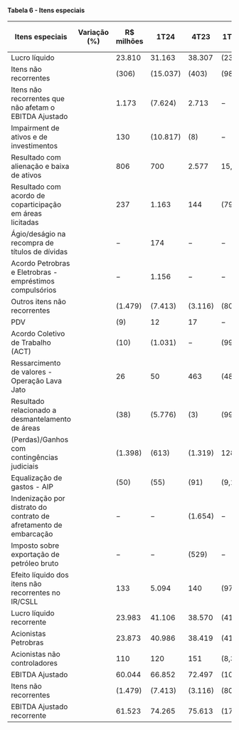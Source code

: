 **Tabela 6 - Itens especiais**

| Itens especiais                                                                 | Variação (%) | R$ milhões | 1T24   | 4T23   | 1T23   | 1T24 X 4T23 | 1T24 X 1T23 |
|---------------------------------------------------------------------------------|--------------|----------|--------|--------|--------|-------------|-------------|
| Lucro líquido                                                                    |              | 23.810   | 31.163 | 38.307 | (23,6) | (37,8)     | |
| Itens não recorrentes                                                           |              | (306)    | (15.037)| (403)  | (98,0) | (24,1)     | |
| Itens não recorrentes que não afetam o EBITDA Ajustado                          |              | 1.173    | (7.624)| 2.713  | −      | (56,8)     | |
| Impairment de ativos e de investimentos                                           |              | 130      | (10.817)| (8)    | −      | −           | |
| Resultado com alienação e baixa de ativos                                         |              | 806      | 700    | 2.577  | 15,1   | (68,7)     | |
| Resultado com acordo de coparticipação em áreas licitadas                       |              | 237      | 1.163  | 144    | (79,6) | 64,6       | |
| Ágio/deságio na recompra de títulos de dívidas                                    |              | −        | 174    | −      | −      | −           | |
| Acordo Petrobras e Eletrobras - empréstimos compulsórios                        |              | −        | 1.156  | −      | −      | −           | |
| Outros itens não recorrentes                                                    |              | (1.479)  | (7.413)| (3.116)| (80,0) | (52,5)     | |
| PDV                                                                             |              | (9)      | 12     | 17     | −      | −           | |
| Acordo Coletivo de Trabalho (ACT)                                              |              | (10)     | (1.031)| −      | (99,0) | −           | |
| Ressarcimento de valores - Operação Lava Jato                                    |              | 26       | 50     | 463    | (48,0) | (94,4)     | |
| Resultado relacionado a desmantelamento de áreas                                 |              | (38)     | (5.776)| (3)    | (99,3) | 1166,7     | |
| (Perdas)/Ganhos com contingências judiciais                                     |              | (1.398)  | (613)  | (1.319)| 128,1  | 6,0        | |
| Equalização de gastos - AIP                                                    |              | (50)     | (55)   | (91)   | (9,1)  | (45,1)     | |
| Indenização por distrato do contrato de afretamento de embarcação               |              | −        | −      | (1.654)| −      | −           | |
| Imposto sobre exportação de petróleo bruto                                        |              | −        | −      | (529)  | −      | −           | |
| Efeito líquido dos itens não recorrentes no IR/CSLL                             |              | 133      | 5.094  | 140    | (97,4) | (5,0)      | |
| Lucro líquido recorrente                                                         |              | 23.983   | 41.106 | 38.570 | (41,7) | (37,8)     | |
| Acionistas Petrobras                                                             |              | 23.873   | 40.986 | 38.419 | (41,8) | (37,9)     | |
| Acionistas não controladores                                                      |              | 110      | 120    | 151    | (8,3)  | (27,2)     | |
| EBITDA Ajustado                                                                  |              | 60.044   | 66.852 | 72.497 | (10,2) | (17,2)     | |
| Itens não recorrentes                                                            |              | (1.479)  | (7.413)| (3.116)| (80,0) | (52,5)     | |
| EBITDA Ajustado recorrente                                                       |              | 61.523   | 74.265 | 75.613 | (17,2) | (18,6)     | |
